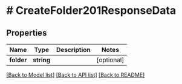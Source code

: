 # # CreateFolder201ResponseData

## Properties

Name | Type | Description | Notes
------------ | ------------- | ------------- | -------------
**folder** | **string** |  | [optional]

[[Back to Model list]](../../README.md#models) [[Back to API list]](../../README.md#endpoints) [[Back to README]](../../README.md)
